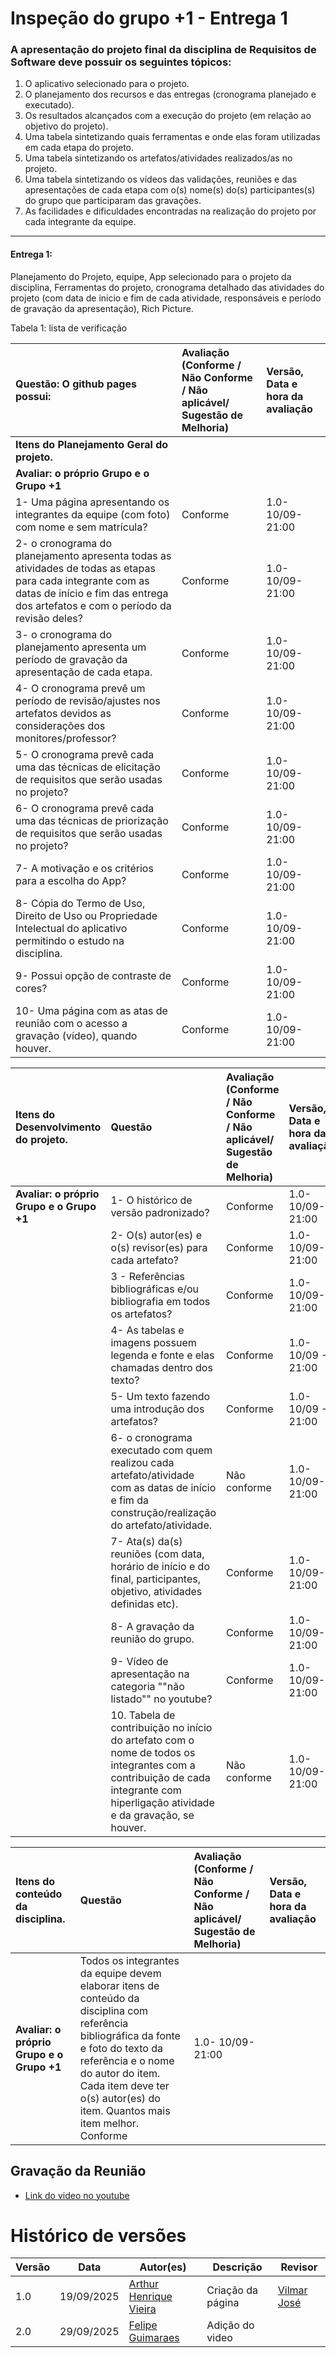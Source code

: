 # Inspeção do grupo +1 - Entrega 1 

### A apresentação do projeto final da disciplina de Requisitos de Software deve possuir os seguintes tópicos:

1) O aplicativo selecionado para o projeto. 
2) O planejamento dos recursos e das entregas (cronograma planejado e executado). 
3) Os resultados alcançados com a execução do projeto (em relação ao objetivo do projeto). 
4) Uma tabela sintetizando quais ferramentas e onde elas foram utilizadas em cada etapa do projeto. 
5) Uma tabela sintetizando os artefatos/atividades realizados/as no projeto. 
6) Uma tabela sintetizando os vídeos das validações, reuniões e das apresentações de cada etapa com o(s) nome(s) do(s) participantes(s) do grupo que participaram das gravações. 
7) As facilidades e dificuldades encontradas na realização do projeto por cada integrante da equipe. 

---

#### Entrega 1:
Planejamento do Projeto, equipe, App selecionado para o projeto da disciplina, Ferramentas do projeto, cronograma detalhado das atividades do projeto (com data de inicio e fim de cada atividade, responsáveis e período de gravação da apresentação), Rich Picture.

Tabela 1: lista de verificação

| Questão: O github pages possui: | Avaliação (Conforme / Não Conforme / Não aplicável/ Sugestão de Melhoria) | Versão, Data e hora da avaliação |
| :--- | :--- | :--- |
| **Itens do Planejamento Geral do projeto.** | | |
| **Avaliar: o próprio Grupo e o Grupo +1** | | |
| 1- Uma página apresentando os integrantes da equipe (com foto) com nome e sem matrícula? | Conforme | 1.0- 10/09- 21:00 |
| 2- o cronograma do planejamento apresenta todas as atividades de todas as etapas para cada integrante com as datas de início e fim das entrega dos artefatos e com o período da revisão deles? | Conforme | 1.0- 10/09- 21:00 |
| 3- o cronograma do planejamento apresenta um período de gravação da apresentação de cada etapa. | Conforme | 1.0- 10/09- 21:00 |
| 4- O cronograma prevê um período de revisão/ajustes nos artefatos devidos as considerações dos monitores/professor? | Conforme | 1.0- 10/09- 21:00 |
| 5- O cronograma prevê cada uma das técnicas de elicitação de requisitos que serão usadas no projeto? | Conforme | 1.0- 10/09- 21:00 |
| 6- O cronograma prevê cada uma das técnicas de priorização de requisitos que serão usadas no projeto? | Conforme | 1.0- 10/09- 21:00 |
| 7- A motivação e os critérios para a escolha do App? | Conforme | 1.0- 10/09- 21:00 |
| 8- Cópia do Termo de Uso, Direito de Uso ou Propriedade Intelectual do aplicativo permitindo o estudo na disciplina. | Conforme | 1.0- 10/09- 21:00 |
| 9- Possui opção de contraste de cores? | Conforme | 1.0- 10/09- 21:00 |
| 10- Uma página com as atas de reunião com o acesso a gravação (vídeo), quando houver. | Conforme | 1.0- 10/09- 21:00 |

| Itens do Desenvolvimento do projeto. | Questão | Avaliação (Conforme / Não Conforme / Não aplicável/ Sugestão de Melhoria) | Versão, Data e hora da avaliação |
| :--- | :--- | :--- | :--- |
| **Avaliar: o próprio Grupo e o Grupo +1** | 1- O histórico de versão padronizado? | Conforme | 1.0- 10/09- 21:00 |
| | 2- O(s) autor(es) e o(s) revisor(es) para cada artefato? | Conforme | 1.0- 10/09- 21:00 |
| | 3 - Referências bibliográficas e/ou bibliografia em todos os artefatos? | Conforme | 1.0- 10/09- 21:00 |
| | 4- As tabelas e imagens possuem legenda e fonte e elas chamadas dentro dos texto? | Conforme | 1.0- 10/09 - 21:00 |
| | 5- Um texto fazendo uma introdução dos artefatos? | Conforme | 1.0- 10/09 - 21:00 |
| | 6- o cronograma executado com quem realizou cada artefato/atividade com as datas de início e fim da construção/realização do artefato/atividade. | Não conforme | 1.0- 10/09- 21:00 |
| | 7- Ata(s) da(s) reuniões (com data, horário de início e do final, participantes, objetivo, atividades definidas etc). | Conforme | 1.0- 10/09- 21:00 |
| | 8- A gravação da reunião do grupo. | Conforme | 1.0- 10/09- 21:00 |
| | 9- Vídeo de apresentação na categoria ""não listado"" no youtube? | Conforme | 1.0- 10/09- 21:00 |
| | 10. Tabela de contribuição no início do artefato com o nome de todos os integrantes com a contribuição de cada integrante com hiperligação atividade e da gravação, se houver. | Não conforme | 1.0- 10/09- 21:00 |

| Itens do conteúdo da disciplina. | Questão | Avaliação (Conforme / Não Conforme / Não aplicável/ Sugestão de Melhoria) | Versão, Data e hora da avaliação |
| :--- | :--- | :--- | :--- |
**Avaliar: o próprio Grupo e o Grupo +1**  | Todos os integrantes da equipe devem elaborar itens de conteúdo da disciplina com referência bibliográfica da fonte e foto do texto da referência e o nome do autor do item. Cada item deve ter o(s) autor(es) do item. Quantos mais item melhor. Conforme  | 1.0- 10/09- 21:00 |

## Gravação da Reunião

- [Link do video no youtube](https://youtu.be/S1as-Wmnx5w)

# Histórico de versões 

| Versão       | Data | Autor(es)                            | Descrição                | Revisor |
|------------|--------|--------------------------------------|--------------------------|---------|
| 1.0 | 19/09/2025    | [Arthur Henrique Vieira](https://github.com/arthurhvieira1)   | Criação da página | [Vilmar José](https://github.com/VilmarFagundes)
| 2.0 | 29/09/2025    | [Felipe Guimaraes](https://github.com/felipegf1)   | Adição do video |  |
